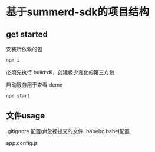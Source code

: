 # 基于summerd-sdk的项目结构

## get started

安装所依赖的包
```bash
npm i
```

必须先执行 build:dll，创建极少变化的第三方包

启动服务用于查看 demo
```bash
npm start
```

## 文件usage

.gitignore 配置git忽视提交的文件
.babelrc babel配置

app.config.js